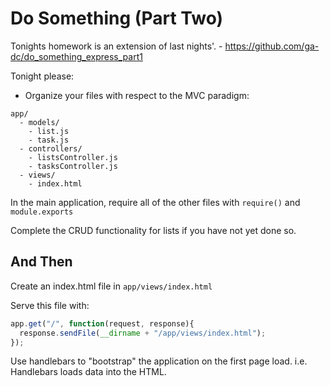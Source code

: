 # Do Something (Part Two)



Tonights homework is an extension of last nights'. - https://github.com/ga-dc/do_something_express_part1

Tonight please:

- Organize your files with respect to the MVC paradigm:

```
app/
  - models/
    - list.js
    - task.js
  - controllers/
    - listsController.js
    - tasksController.js
  - views/
    - index.html
```

In the main application, require all of the other files with `require()` and `module.exports`

Complete the CRUD functionality for lists if you have not yet done so.

## And Then

Create an index.html file in `app/views/index.html`

Serve this file with:

```js
app.get("/", function(request, response){
  response.sendFile(__dirname + "/app/views/index.html");
});
```

Use handlebars to "bootstrap" the application on the first page load. i.e. Handlebars
loads data into the HTML.
